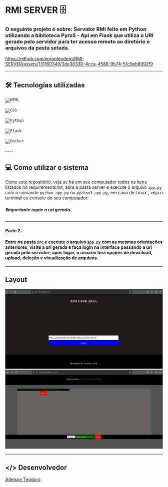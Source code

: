 # RMI SERVER 🗄️

### O seguinte projeto é sobre: Servidor RMI feito em Python utilizando a biblioteca Pyro5 - Api em Flask que utiliza o URI gerado pelo servidor para ter acesso remoto ao diretório e arquivos da pasta setada.


https://github.com/imrooteodoro/RMI-SERVER/assets/131160349/3de30330-4cca-4586-9b74-51c9eb8992f9

----

## 🛠️ Tecnologias utilizadas
<div>

<code><img width="50" src="https://user-images.githubusercontent.com/25181517/192158954
-f88b5814-d510-4564-b285-dff7d6400dad.png" alt="HTML" title="HTML"/></code>

<code><img width="50" src="https://user-images.githubusercontent.com/25181517/183898674-75a4a1b1-f960-4ea9-abcb-637170a00a75.png" alt="CSS" title="CSS"/></code>

<code><img width="50" src="https://user-images.githubusercontent.com/25181517/183423507-c056a6f9-1ba8-4312-a350-19bcbc5a8697.png" alt="Python" title="Python"/></code>

<code><img width="50" src="https://user-images.githubusercontent.com/25181517/183423775-2276e25d-d43d-4e58-890b-edbc88e915f7.png" alt="Flask" title="Flask"/></code>


<code><img width="50" src="https://user-images.githubusercontent.com/25181517/117207330-263ba280-adf4-11eb-9b97-0ac5b40bc3be.png" alt="Docker" title="Docker"/></code>
</div>
----

## 💻 Como utilizar o sistema
Clone este repositório, veja se há em seu computador todos os itens listados no requirements.txt, abra a pasta server e execute o arquivo `app.py` com o comando 
`python app.py` ou `python3 app.py`, em caso de Linux , veja o terminal ou console do seu computador:  
##### :exclamation:Importante *copie a uri gerada*

---
#### Parte 2:
#### Entre  na pasta `src` e execute o arquivo `app.py` com as mesmas orientações anteriores, visite a url gerada e faça login na interface passando a uri gerada pelo servidor; após logar, o usuário terá opções de download, upload, deleção e visualização de arquivos.
----
## Layout
![Login](assets/login_area.png)
![layout area ](assets/server_side.png)


----
## </> Desenvolvedor 
[Adelson Teodoro](https://github.com/imrooteodoro)





